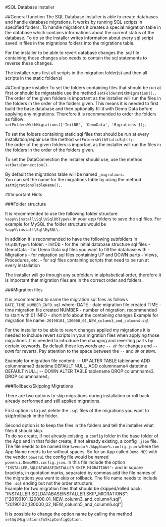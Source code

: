 #SQL Database Installer

##General  function
The SQL Database Installer is able to create databases and handle database migrations. It works by running SQL scripts in specified folders. To handle migrations it creates a special migration table in the database which contains informations about the current status of the database. To do so the Installer writes information about every sql script saved in files in the migrations folders into the migrations table.

For the installer to be able to revert database changes the .sql file containing those changes also needs to contain the sql statements to reverse these changes.

The installer runs first all scripts in the migration folder(s) and then all scripts in the static folder(s)

##Configure installer
To set the folders containing files that should be run at first or should be migratable use the method `setFoldersWithMigration();`.  
The order of the given folders is important as the installer will run the files in the folders in the order of the folders given. This means it is needed to first build the base database and then optionally fill it with Demo Data before applying any migrations. Therefore it is recommended to order the folders as follow:  
`setFoldersWithMigrations(['InitDB', 'DemoData', 'Migrations']);`.

To set the folders containing static sql files that should be run at every installation/repair use the method
`setFoldersWithStaticSql();`.  
The order of the given folders is important as the installer will run the files in the folders in the order of the folders given.

To set the DataConnection the installer should use, use the method `setDataConnection()`.

By default the migrations table will be named `_migrations`.  
You can set the name for the migrations table by using the method `setMigrationsTableName();`.


##Important Hints

###Folder structure

It is recommended to use the following folder structure `%app%\install\Sql\%SqlDbType%\` in your app folders to save the sql files. For example for MySQL the folder structure would be `%app%\install\Sql\MySQL\`.

In addition it is recommended to have the following subfolders in `%SqlDbType%` folder:
	- InitDb - for the initial database structure sql files
	- DemoData - for Demo Data sql files you want to fill the database with
	- Migrations - for migration sql files containing UP and DOWN parts
	- Views, Procedures, etc. - for sql files containing scripts that need to be run at every installation
	
The installer will go through any subfolders in alphabetical order, therefore it is important that migration files are in the correct order and folders.

###Migration files

It is recommended to name the migration sql files as follows `DATE_TIME_NUMBER_INFO.sql` where:
	DATE - date migration file created
	TIME - time migration file created
	NUMBER - number of migration, recommended to start with 01
	INFO - short info about the containing changes
Example for migration file name: `20190101_120000_01_NEW_column3_and_column4.sql`

For the installer to be able to revert changes applied my migrations it is needed to include revert scripts in your migration files when applying those migrations. It is needed to introduce the changing and reverting parts by certain keywords. By default those keywords are `-- UP` for changes and `-- DOWN` for reverts. Pay attention to the space between the `--` and `UP` or `DOWN`.

Example for migration file content:
	-- UP
	ALTER TABLE tablename
		ADD columnname3 datetime DEFAULT NULL,
		ADD columnname4 datetime DEFAULT NULL;
	-- DOWN
	ALTER TABLE tablename
		DROP columnname3,
		DROP columnname4;
		
###Rollback/Skipping Migrations

There are two options to skip migrations during installation or roll back already performed and still applied migrations.

First option is to just delete the `.sql` files of the migrations you want to skip/rollback in the folder.

Second option is to keep the files in the folders and tell the installer what files it should skip.  
To do so create, if not already existing, a `config` folder in the base folder of the App and in that folder create, if not already existing, a config `.json` file. The file needs to be named like `%vendor%.%AppName%.config.json` where the App Name needs to be without spaces. So for an App called `Demo MES` with the vendor `powerui` the config file would be named `powerui.DemoMES.config.json`. 
In this file include the option `"INSTALLER.SQLDATABASEINSTALLER.SKIP_MIGRATIONS":` and in square brackets, in quotation marks, separated by commas add the file names of the migrations you want to skip or rollback. The file name needs to include the `.sql` ending but not the order structure.  
Example for two migration files that should be skipped/rolled back:
	"INSTALLER.SQLDATABASEINSTALLER.SKIP_MIGRATIONS": ["20190101_120000_01_NEW_column3_and_column4.sql", "20190102_130000_02_NEW_column5_and_column6.sql"]

It is possible to change the option name by calling the method `setSqlMigrationsToSkipConfigOption`. 

